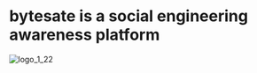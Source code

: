 # bytesate is a social engineering awareness platform

![logo_1_22](https://user-images.githubusercontent.com/88441609/192024332-c7561677-f10e-4ad2-aaeb-5f0bad98dff6.png)
